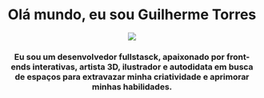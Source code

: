 

<h1 align="center">Olá mundo, eu sou Guilherme Torres</h1>
<div align="center"><img src="https://www.codewars.com/users/Tworres/badges/small"></div>
<h3 align="center">Eu sou um desenvolvedor fullstasck, apaixonado por front-ends interativas, artista 3D, ilustrador e autodidata em busca de espaços para extravazar minha criatividade e aprimorar minhas habilidades.</h3>




